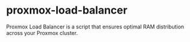# proxmox-load-balancer
Proxmox Load Balancer is a script that ensures optimal RAM distribution across your Proxmox cluster.
